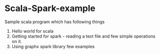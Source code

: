 # Scala-Spark-example
Sample scala program which has following things

1. Hello world for scala
2. Getting started for spark - reading a text file and few simple operations on it.
3. Using graphx spark library few examples

